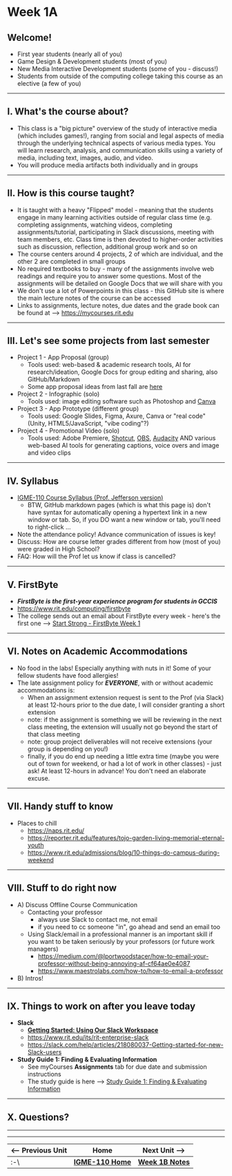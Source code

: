 # Week 1A

## Welcome!
- First year students (nearly all of you)
- Game Design & Development students (most of you)
- New Media Interactive Development students (some of you - discuss!)
- Students from outside of the computing college taking this course as an elective (a few of you)

---

## I. What's the course about?
- This class is a "big picture" overview of the study of interactive media (which includes games!), ranging from social and legal aspects of media through the underlying technical aspects of various media types. You will learn research, analysis, and communication skills using a variety of media, including text, images, audio, and video.
- You will produce media artifacts both individually and in groups

---

## II. How is this course taught?
- It is taught with a heavy "Flipped" model - meaning that the students engage in many learning activities outside of regular class time (e.g. completing assignments, watching videos, completing assignments/tutorial, participating in Slack discussions, meeting with team members, etc. Class time is then devoted to higher-order activities such as discussion, reflection, additional group work and so on
- The course centers around 4 projects, 2 of which are individual, and the other 2 are completed in small groups
- No required textbooks to buy - many of the assignments involve web readings and require you to answer some questions. Most of the assignments will be detailed on Google Docs that we will share with you
- We don't use a lot of Powerpoints in this class - this GitHub site is where the main lecture notes of the course can be accessed
- Links to assignments, lecture notes, due dates and the grade book can be found at -->  https://mycourses.rit.edu

---

## III. Let's see some projects from last semester
- Project 1 - App Proposal (group)
  - Tools used: web-based & academic research tools, AI for research/ideation, Google Docs for group editing and sharing, also GitHub/Markdown
  - Some app proposal ideas from last fall are [here](1B.md#some-examples-from-last-year)
- Project 2 - Infographic (solo)
  - Tools used: image editing software such as Photoshop and [Canva](https://www.canva.com/)
- Project 3 - App Prototype (different group)
  - Tools used: Google Slides, Figma, Axure, Canva or "real code" (Unity, HTML5/JavaScript, "vibe coding"?)
- Project 4 - Promotional Video (solo)
  - Tools used: Adobe Premiere, [Shotcut](https://www.movavi.com/learning-portal/shotcut-review.html), [OBS](https://restream.io/learn/what-is/obs), [Audacity](https://www.audacityteam.org/download/) AND various web-based AI tools for generating captions, voice overs and image and video clips

---

## IV. Syllabus
- [IGME-110 Course Syllabus (Prof. Jefferson version)](https://docs.google.com/document/d/1aFfF8M9hxW-ODsmttEBehSBVfbKOrLFijFr-Wc2F2aM/edit?usp=sharing)
  - BTW, GitHub markdown pages (which is what this page is) don't have syntax for automatically opening a hypertext link in a new window or tab. So, if you DO want a new window or tab, you'll need to right-click ...
- Note the attendance policy! Advance communication of issues is key!
- Discuss: How are course letter grades different from how (most of you) were graded in High School? 
- FAQ: How will the Prof let us know if class is cancelled?

---


## V. FirstByte
- ***FirstByte is the first-year experience program for students in GCCIS***
- https://www.rit.edu/computing/firstbyte
- The college sends out an email about FirstByte every week - here's the first one --> [Start Strong - FirstByte Week 1](../firstbyte)

---

## VI. Notes on Academic Accommodations
- No food in the labs! Especially anything with nuts in it! Some of your fellow students have food allergies!
- The late assignment policy for ***EVERYONE***, with or without academic accommodations is:
  - When an assignment extension request is sent to the Prof (via Slack) at least 12-hours prior to the due date, I will consider granting a short extension
  - note: if the assignment is something we will be reviewing in the next class meeting, the extension will usually not go beyond the start of that class meeting
  - note: group project deliverables will not receive extensions (your group is depending on you!)
  - finally, if you do end up needing a little extra time (maybe you were out of town for weekend, or had a lot of work in other classes) - just ask! At least 12-hours in advance! You don't need an elaborate excuse.

---

## VII. Handy stuff to know
- Places to chill
  - https://naps.rit.edu/
  - https://reporter.rit.edu/features/tojo-garden-living-memorial-eternal-youth
  - https://www.rit.edu/admissions/blog/10-things-do-campus-during-weekend

---

## VIII. Stuff to do right now
- A) Discuss Offline Course Communication
  - Contacting your professor
    - always use Slack to contact me, not email
    - if you need to cc someone "in", go ahead and send an email too
  - Using Slack/email in a professional manner is an important skill if you want to be taken seriously by your professors (or future work managers)
    - https://medium.com/@lportwoodstacer/how-to-email-your-professor-without-being-annoying-af-cf64ae0e4087
    - https://www.maestrolabs.com/how-to/how-to-email-a-professor
- B) Intros!

---

## IX. Things to work on after you leave today
- **Slack**
  - [**Getting Started: Using Our Slack Workspace**](https://docs.google.com/document/d/13Cuvi89jYdkzTEW_Wwsojk8bLBiLooFspHxqaOumhUI/edit?usp=sharing)
  - https://www.rit.edu/its/rit-enterprise-slack
  - https://slack.com/help/articles/218080037-Getting-started-for-new-Slack-users
- **Study Guide 1: Finding & Evaluating Information**
  - See myCourses **Assignments** tab for due date and submission instructions
  - The study guide is here --> [Study Guide 1: Finding & Evaluating Information](https://docs.google.com/document/d/1wDECfUJ0vOIfQwDLwyfGh6lNDSAkpz16XXAOAUGdJ1A/copy)

---

## X. Questions?

---
---

| <-- Previous Unit | Home | Next Unit -->
| --- | --- | --- 
|   :-\  |  [**IGME-110 Home**](../) | [**Week 1B Notes**](1B.md)
